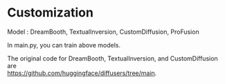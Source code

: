 # Customization

Model : DreamBooth, TextualInversion, CustomDiffusion, ProFusion   

In main.py, you can train above models.   

The original code for DreamBooth, TextualInversion, and CustomDiffusion are   
https://github.com/huggingface/diffusers/tree/main.
